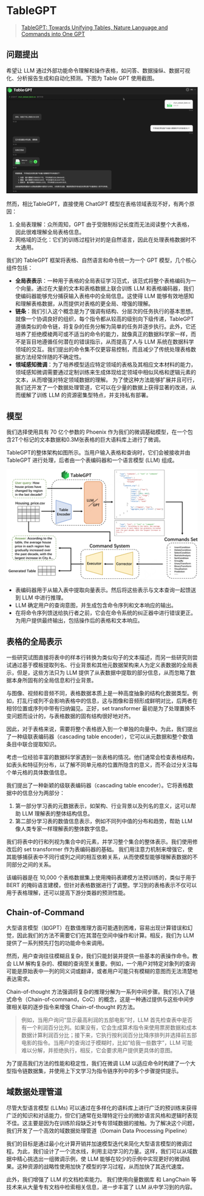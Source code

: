# TableGPT

> [TableGPT: Towards Unifying Tables, Nature Language and Commands into One GPT](https://arxiv.org/pdf/2307.08674)

## 问题提出

希望让 LLM 通过外部功能命令理解和操作表格，如问答、数据操纵、数据可视化、分析报告生成和自动化预测。下图为 Table GPT 使用截图。

![](./img/tbgptex.png)

然而，相比TableGPT，直接使用 ChatGPT 模型在表格领域表现不好，有两个原因：

1. 全局表理解：众所周知，GPT 由于受限制标记长度而无法阅读整个大表格，因此很难理解全局表格信息。
2. 网格域的泛化：它们的训练过程针对的是自然语言，因此在处理表格数据时不太通用。

我们的 TableGPT 框架将表格、自然语言和命令统一为一个 GPT 模型，几个核心组件包括：

- **全局表表示**：一种用于表格的全局表征学习范式，该范式将整个表格编码为一个向量。通过在大量的文本和表格数据上联合训练 LLM 和表格编码器，我们使编码器能够充分捕获输入表格中的全局信息。这使得 LLM 能够有效地感知和理解表格数据，从而提供对表格的更全局、增强的理解。
- **链条**：我们引入这个概念是为了强调有结构、分层次的任务执行的基本思想。就像一个协调良好的组织，每个指令都从较高的级别向下级传递，TableGPT遵循类似的命令链，将复杂的任务分解为简单的任务并逐步执行。此外，它还培养了拒绝模棱两可或不适当的命令的能力，就像真正的数据科学家一样，而不是盲目地遵循任何潜在的错误指示，从而提高了人与 LLM 系统在数据科学领域的交互。我们提出的命令集不仅更容易控制，而且减少了传统处理表格数据方法经常伴随的不确定性。
- **领域感知微调**：为了培养模型适应特定领域的表格及其相应文本材料的能力，领域感知微调需要通过定制训练来生成体现给定领域中相似风格和逻辑元素的文本，从而增强对特定领域数据的理解。 为了使这种方法能够扩展并且可行，我们还开发了一个数据处理管道，它可以在少量的数据上获得显著的改进，从而缓解了训练 LLM 的资源密集型特点，并支持私有部署。

## 模型

我们选择使用具有 70 亿个参数的 Phoenix 作为我们的微调基础模型，在一个包含2T个标记的文本数据和0.3M张表格的巨大语料库上进行了微调。

TableGPT的整体架构如图所示。当用户输入表格和查询时，它们会被接收并由 TableGPT 进行处理，后者由一个表编码器和一个语言模型 (LLM) 组成。

![](./img/tbgpt.png)

- 表编码器用于从输入表中提取向量表示。然后将这些表示与文本查询一起馈送到 LLM 中进行推理。
- LLM 确定用户的查询意图，并生成包含命令序列和文本响应的输出。
- 在将命令序列馈送给执行者之前，它会在命令系统的纠正器中进行错误更正。为用户提供最终输出，包括操作后的表格和文本响应。

## 表格的全局表示

一些研究试图直接将表中的样本行转换为类似句子的文本描述，而另一些研究则尝试通过基于模板提取列名、行业背景和其他元数据架构来人为定义表数据的全局表示，但是，这些方法只为 LLM 提供了从表数据中提取的部分信息，从而忽略了数据本身所固有的全局信息和行业背景。

与图像、视频和音频不同，表格数据本质上是一种高度抽象的结构化数据类型。例如，打乱行或列不会影响表格中的信息，这与图像和音频形成鲜明对比，后两者在相邻位置或序列中带有归纳偏见。正好，set transformer 最初是为了处理置换不变问题而设计的，与表格数据的固有结构很好地对齐。

因此，对于表格来说，需要将整个表格嵌入到一个单独的向量中。为此，我们提出了一种级联表编码器（cascading table encoder），它可以从元数据和整个数值条目中联合提取知识。

考虑一位经验丰富的数据科学家遇到一张表格的情况。他们通常会检查表格结构，如表头和特征列分布，以了解不同单元格的位置所隐含的意义，而不会过分关注每个单元格的具体数值信息。

我们提出了一种新颖的级联表编码器（cascading table encoder）。它将表格数据中的信息分为两部分：

1. 第一部分学习表的元数据表示，如架构、行业背景以及列名的意义，这可以帮助 LLM 理解表的整体结构信息。
2. 第二部分学习表的数值信息表示，例如不同列中值的分布和趋势，帮助 LLM 像人类专家一样理解表的整体数字信息。

我们将表中的行和列视为集合中的元素，并学习整个集合的整体表示。我们使用修改后的 set transformer 作为表编码器的基础。 我们用注意力机制来增强它，使其能够捕获表中不同行或列之间的相互依赖关系，从而使模型能够理解表数据的不同部分之间的关系。

该编码器是在 10,000 个表格数据集上使用掩码表建模方法预训练的，类似于用于 BERT 的掩码语言建模，但针对表格数据进行了调整。学习到的表格表示不仅可以用于表格理解，还可以提高下游分类器的预测性能。

## Chain-of-Command

大型语言模型（如GPT）在数值推理方面可能遇到困难，容易出现计算错误和幻觉，因此我们的方法不需要它们在其潜在空间中操作和计算。相反，我们为 LLM 提供了一系列预先打包的功能命令来调用。

然而，用户查询往往模糊且复杂，我们只能封装并提供一些基本的表操作命令。教会 LLM 解构复杂的、模糊的查询至关重要。例如，一个用户对特定对象列的查询可能是原始表中一列的同义词或翻译，或者用户可能只有模糊的意图而无法清楚地表达需求。

Chain-of-thought 方法强调将复杂的推理分解为一系列中间步骤。我们引入了链式命令（Chain-of-command，CoC）的概念，这是一种通过提供与这些中间步骤相关联的逐步指令来增强 Chain-of-thought 的方法。

> 例如，当用户询问“显示最高利润的五部电影”时，LLM 首先检查表中是否有一个利润百分比列。如果没有，它会生成算术指令来使用票房数据和成本数据计算利润百分比；接下来，它执行按利润百分比降序排列并选择前五部电影的指令。当用户的查询过于模糊时，比如“给我一些数字”，LLM 可能难以分解，并拒绝执行，相反，它会要求用户提供更具体的意图。

为了提高我们方法的性能和稳定性，我们在微调 LLM 以适应命令时构建了一个大型指令链数据集，并使用上下文学习为指令链序列中的多个步骤提供提示。

## 域数据处理管道

尽管大型语言模型 (LLMs) 可以通过在多样化的语料库上进行广泛的预训练来获得广泛的知识和对话能力，但它们通常在处理特定行业的微妙语言风格和逻辑时表现不佳。这主要是因为在训练阶段缺乏对专有领域数据的接触。为了解决这个问题，我们开发了一个高效的域数据处理管道（Domain Data Processing Pipeline）

我们的目标是通过最小化计算开销并加速模型迭代来简化大型语言模型的微调过程。为此，我们设计了一个流水线，利用主动学习的力量。这样，我们可以从域数据中精心挑选出一组微调示例，使 LLM 能够在较少的示例中实现更好的微调结果。这种资源的战略性使用加快了模型的学习过程，从而加快了其迭代速度。

此外，我们增强了 LLM 的文档检索能力。 我们使用向量数据库 和 LangChain 等技术来从大量专有文档中检索相关信息，进一步丰富了 LLM 从中学习到的内容。

